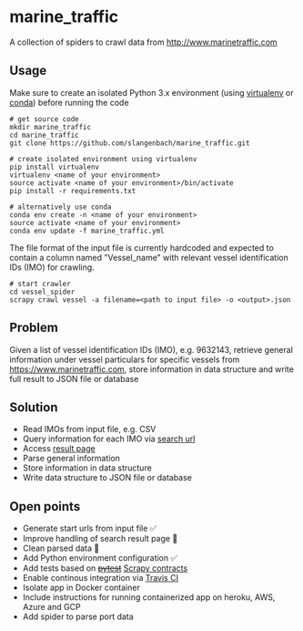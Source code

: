 # marine_traffic
A collection of spiders to crawl data from http://www.marinetraffic.com

## Usage
Make sure to create an isolated Python 3.x environment (using [virtualenv](https://virtualenv.pypa.io/en/stable/userguide/#usage) or [conda](https://conda.io/docs/user-guide/tasks/manage-environments.html#)) before running the code
```
# get source code
mkdir marine_traffic
cd marine_traffic
git clone https://github.com/slangenbach/marine_traffic.git

# create isolated environment using virtualenv
pip install virtualenv
virtualenv <name of your environment>
source activate <name of your environment>/bin/activate
pip install -r requirements.txt

# alternatively use conda
conda env create -n <name of your environment>
source activate <name of your environment>
conda env update -f marine_traffic.yml
```
The file format of the input file is currently hardcoded and expected to contain a column named "Vessel_name" with relevant vessel identification IDs (IMO) for crawling.
```
# start crawler
cd vessel_spider
scrapy crawl vessel -a filename=<path to input file> -o <output>.json
```

## Problem
Given a list of vessel identification IDs (IMO), e.g. 9632143, retrieve general information under vessel particulars for specific vessels from https://www.marinetraffic.com, store information in data structure and write full result to JSON file or database

## Solution
* Read IMOs from input file, e.g. CSV
* Query information for each IMO via [search url](https://www.marinetraffic.com/en/ais/index/search/all?keyword=)
* Access [result page](https://www.marinetraffic.com/en/ais/details/ships/shipid:3409595/mmsi:219630000/vessel:9632143)
* Parse general information
* Store information in data structure
* Write data structure to JSON file or database

## Open points
* Generate start urls from input file :white_check_mark:
* Improve handling of search result page :construction:
* Clean parsed data :construction:
* Add Python environment configuration :white_check_mark:
* Add tests based on ~~[pytest](https://docs.pytest.org/en/latest/)~~ [Scrapy contracts](https://doc.scrapy.org/en/latest/topics/contracts.html)
* Enable continous integration via [Travis CI](https://travis-ci.org)
* Isolate app in Docker container
* Include instructions for running containerized app on heroku, AWS, Azure and GCP
* Add spider to parse port data
